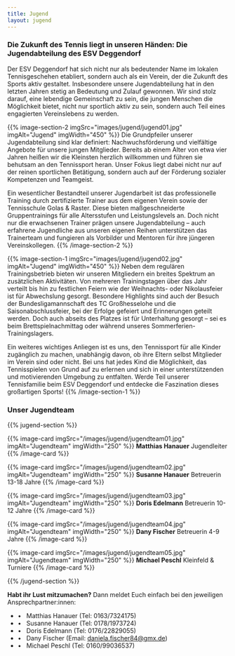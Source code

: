 ```yaml
---
title: Jugend
layout: jugend
---
```


### Die Zukunft des Tennis liegt in unseren Händen: Die Jugendabteilung des ESV Deggendorf

Der ESV Deggendorf hat sich nicht nur als bedeutender Name im lokalen Tennisgeschehen etabliert, sondern auch als ein Verein, der die Zukunft des Sports aktiv gestaltet. Insbesondere unsere Jugendabteilung hat in den letzten Jahren stetig an Bedeutung und Zulauf gewonnen. Wir sind stolz darauf, eine lebendige Gemeinschaft zu sein, die jungen Menschen die Möglichkeit bietet, nicht nur sportlich aktiv zu sein, sondern auch Teil eines engagierten Vereinslebens zu werden.

{{% image-section-2 imgSrc="images/jugend/jugend01.jpg" imgAlt="Jugend" imgWidth="450" %}}
Die Grundpfeiler unserer Jugendabteilung sind klar definiert: Nachwuchsförderung und vielfältige Angebote für unsere jungen Mitglieder. Bereits ab einem Alter von etwa vier Jahren heißen wir die Kleinsten herzlich willkommen und führen sie behutsam an den Tennissport heran. Unser Fokus liegt dabei nicht nur auf der reinen sportlichen Betätigung, sondern auch auf der Förderung sozialer Kompetenzen und Teamgeist.

Ein wesentlicher Bestandteil unserer Jugendarbeit ist das professionelle Training durch zertifizierte Trainer aus dem eigenen Verein sowie der Tennisschule Golas & Raster. Diese bieten maßgeschneiderte Gruppentrainings für alle Altersstufen und Leistungslevels an. Doch nicht nur die erwachsenen Trainer prägen unsere Jugendabteilung – auch erfahrene Jugendliche aus unseren eigenen Reihen unterstützen das Trainerteam und fungieren als Vorbilder und Mentoren für ihre jüngeren Vereinskollegen.
{{% /image-section-2 %}}

{{% image-section-1 imgSrc="images/jugend/jugend02.jpg" imgAlt="Jugend" imgWidth="450" %}}
Neben dem regulären Trainingsbetrieb bieten wir unseren Mitgliedern ein breites Spektrum an zusätzlichen Aktivitäten. Von mehreren Trainingstagen über das Jahr verteilt bis hin zu festlichen Feiern wie der Weihnachts- oder Nikolausfeier ist für Abwechslung gesorgt. Besondere Highlights sind auch der Besuch der Bundesligamannschaft des TC Großhesselohe und die Saisonabschlussfeier, bei der Erfolge gefeiert und Erinnerungen geteilt werden. Doch auch abseits des Platzes ist für Unterhaltung gesorgt – sei es beim Brettspielnachmittag oder während unseres Sommerferien-Trainingslagers.

Ein weiteres wichtiges Anliegen ist es uns, den Tennissport für alle Kinder zugänglich zu machen, unabhängig davon, ob ihre Eltern selbst Mitglieder im Verein sind oder nicht. Bei uns hat jedes Kind die Möglichkeit, das Tennisspielen von Grund auf zu erlernen und sich in einer unterstützenden und motivierenden Umgebung zu entfalten. Werde Teil unserer Tennisfamilie beim ESV Deggendorf und entdecke die Faszination dieses großartigen Sports!
{{% /image-section-1 %}}

### Unser Jugendteam

{{% jugend-section %}}

{{% image-card imgSrc="/images/jugend/jugendteam01.jpg" imgAlt="Jugendteam" imgWidth="250" %}}
**Matthias Hanauer**
Jugendleiter
{{% /image-card %}}

{{% image-card imgSrc="/images/jugend/jugendteam02.jpg" imgAlt="Jugendteam" imgWidth="250" %}}
**Susanne Hanauer**
Betreuerin 13-18 Jahre
{{% /image-card %}}

{{% image-card imgSrc="/images/jugend/jugendteam03.jpg" imgAlt="Jugendteam" imgWidth="250" %}}
**Doris Edelmann**
Betreuerin 10-12 Jahre
{{% /image-card %}}

{{% image-card imgSrc="/images/jugend/jugendteam04.jpg" imgAlt="Jugendteam" imgWidth="250" %}}
**Dany Fischer**
Betreuerin 4-9 Jahre
{{% /image-card %}}

{{% image-card imgSrc="/images/jugend/jugendteam05.jpg" imgAlt="Jugendteam" imgWidth="250" %}}
**Michael Peschl**
Kleinfeld & Turniere
{{% /image-card %}}

{{% /jugend-section %}}

**Habt ihr Lust mitzumachen?**
Dann meldet Euch einfach bei den jeweiligen Ansprechpartner:innen:
* &#x2022;&nbsp;&nbsp; Matthias Hanauer (Tel: 0163/7324175)
* &#x2022;&nbsp;&nbsp; Susanne Hanauer (Tel: 0178/1973724)
* &#x2022;&nbsp;&nbsp; Doris Edelmann (Tel: 0176/22829055)
* &#x2022;&nbsp;&nbsp; Dany Fischer (Email: daniela.fischer84@gmx.de)
* &#x2022;&nbsp;&nbsp; Michael Peschl (Tel: 0160/99036537)
